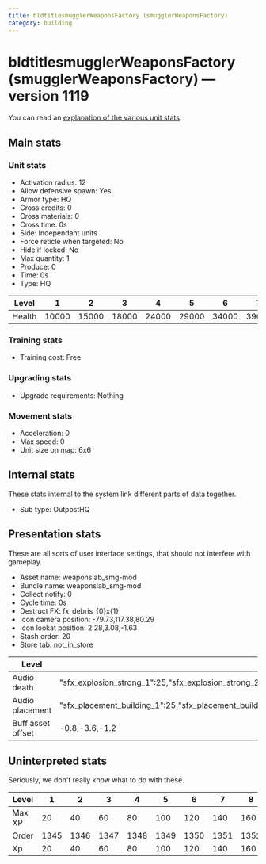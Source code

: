 ```yaml
---
title: bldtitlesmugglerWeaponsFactory (smugglerWeaponsFactory)
category: building
---
```


# bldtitlesmugglerWeaponsFactory (smugglerWeaponsFactory) — version 1119

You can read an [explanation  of the various unit stats](unitexplained.md).

## Main stats

### Unit stats

  * Activation radius: 12
  * Allow defensive spawn: Yes
  * Armor type: HQ
  * Cross credits: 0
  * Cross materials: 0
  * Cross time: 0s
  * Side: Independant units
  * Force reticle when targeted: No
  * Hide if locked: No
  * Max quantity: 1
  * Produce: 0
  * Time: 0s
  * Type: HQ

|Level |1    |2    |3    |4    |5    |6    |7    |8    |9    |10   |
|------|-----|-----|-----|-----|-----|-----|-----|-----|-----|-----|
|Health|10000|15000|18000|24000|29000|34000|39000|44000|49000|54000|


### Training stats

  * Training cost: Free

### Upgrading stats

  * Upgrade requirements: Nothing

### Movement stats

  * Acceleration: 0
  * Max speed: 0
  * Unit size on map: 6x6

## Internal stats

These stats internal to the system link different parts of data together.

  * Sub type: OutpostHQ

## Presentation stats

These are all sorts of user interface settings, that should not interfere with gameplay.

  * Asset name: weaponslab_smg-mod
  * Bundle name: weaponslab_smg-mod
  * Collect notify: 0
  * Cycle time: 0s
  * Destruct FX: fx_debris_{0}x{1}
  * Icon camera position: -79.73,117.38,80.29
  * Icon lookat position: 2.28,3.08,-1.63
  * Stash order: 20
  * Store tab: not_in_store

|Level            |1                                                                                                                       |2                                                                                                                       |3                                                                                                                       |4                                                                                                                       |5                                                                                                                       |6                                                                                                                       |7                                                                                                                       |8                                                                                                                       |9                                                                                                                       |10                                                                                                                      |
|-----------------|------------------------------------------------------------------------------------------------------------------------|------------------------------------------------------------------------------------------------------------------------|------------------------------------------------------------------------------------------------------------------------|------------------------------------------------------------------------------------------------------------------------|------------------------------------------------------------------------------------------------------------------------|------------------------------------------------------------------------------------------------------------------------|------------------------------------------------------------------------------------------------------------------------|------------------------------------------------------------------------------------------------------------------------|------------------------------------------------------------------------------------------------------------------------|------------------------------------------------------------------------------------------------------------------------|
|Audio death      |"sfx_explosion_strong_1":25,"sfx_explosion_strong_2":25,"sfx_explosion_strong_3":25,"sfx_explosion_strong_4":135        |"sfx_explosion_strong_1":25,"sfx_explosion_strong_2":25,"sfx_explosion_strong_3":25,"sfx_explosion_strong_4":136        |"sfx_explosion_strong_1":25,"sfx_explosion_strong_2":25,"sfx_explosion_strong_3":25,"sfx_explosion_strong_4":137        |"sfx_explosion_strong_1":25,"sfx_explosion_strong_2":25,"sfx_explosion_strong_3":25,"sfx_explosion_strong_4":138        |"sfx_explosion_strong_1":25,"sfx_explosion_strong_2":25,"sfx_explosion_strong_3":25,"sfx_explosion_strong_4":139        |"sfx_explosion_strong_1":25,"sfx_explosion_strong_2":25,"sfx_explosion_strong_3":25,"sfx_explosion_strong_4":140        |"sfx_explosion_strong_1":25,"sfx_explosion_strong_2":25,"sfx_explosion_strong_3":25,"sfx_explosion_strong_4":141        |"sfx_explosion_strong_1":25,"sfx_explosion_strong_2":25,"sfx_explosion_strong_3":25,"sfx_explosion_strong_4":142        |"sfx_explosion_strong_1":25,"sfx_explosion_strong_2":25,"sfx_explosion_strong_3":25,"sfx_explosion_strong_4":143        |"sfx_explosion_strong_1":25,"sfx_explosion_strong_2":25,"sfx_explosion_strong_3":25,"sfx_explosion_strong_4":144        |
|Audio placement  |"sfx_placement_building_1":25,"sfx_placement_building_2":25,"sfx_placement_building_3":25,"sfx_placement_building_4":135|"sfx_placement_building_1":25,"sfx_placement_building_2":25,"sfx_placement_building_3":25,"sfx_placement_building_4":136|"sfx_placement_building_1":25,"sfx_placement_building_2":25,"sfx_placement_building_3":25,"sfx_placement_building_4":137|"sfx_placement_building_1":25,"sfx_placement_building_2":25,"sfx_placement_building_3":25,"sfx_placement_building_4":138|"sfx_placement_building_1":25,"sfx_placement_building_2":25,"sfx_placement_building_3":25,"sfx_placement_building_4":139|"sfx_placement_building_1":25,"sfx_placement_building_2":25,"sfx_placement_building_3":25,"sfx_placement_building_4":140|"sfx_placement_building_1":25,"sfx_placement_building_2":25,"sfx_placement_building_3":25,"sfx_placement_building_4":141|"sfx_placement_building_1":25,"sfx_placement_building_2":25,"sfx_placement_building_3":25,"sfx_placement_building_4":142|"sfx_placement_building_1":25,"sfx_placement_building_2":25,"sfx_placement_building_3":25,"sfx_placement_building_4":143|"sfx_placement_building_1":25,"sfx_placement_building_2":25,"sfx_placement_building_3":25,"sfx_placement_building_4":144|
|Buff asset offset|-0.8,-3.6,-1.2                                                                                                          |-0.8,-3.6,-1.2                                                                                                          |-0.8,-3.6,-1.2                                                                                                          |-1,-3.6,-1.6                                                                                                            |-1.6,-2.4,-1.6                                                                                                          |-1.6,-2.4,-1.6                                                                                                          |-2,-2.2,-2                                                                                                              |-2.6,-1.8,-2.6                                                                                                          |-2.6,-1.8,-2.6                                                                                                          |-2.6,-1.8,-2.6                                                                                                          |


## Uninterpreted stats

Seriously, we don't really know what to do with these.

|Level |1   |2   |3   |4   |5   |6   |7   |8   |9   |10  |
|------|----|----|----|----|----|----|----|----|----|----|
|Max XP|20  |40  |60  |80  |100 |120 |140 |160 |180 |200 |
|Order |1345|1346|1347|1348|1349|1350|1351|1352|1353|1354|
|Xp    |20  |40  |60  |80  |100 |120 |140 |160 |180 |200 |


